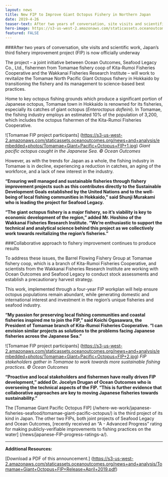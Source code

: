 ```yaml
---
layout: news
title: New FIP to Improve Giant Octopus Fishery in Northern Japan
date: 2019-4-26
teaser-text: After two years of conversation, site visits and scientific work, Japan’s third fishery improvement project (FIP) is now officially underway.
hero-image: https://s3-us-west-2.amazonaws.com/staticassets.oceanoutcomes.org/news+and+analysis/hero+images/tomamae-octopus-fip-launch-hero.jpg
featured: FALSE
---
```

###After two years of conversation, site visits and scientific work, Japan’s third fishery improvement project (FIP) is now officially underway

The project –  a joint initiative between Ocean Outcomes, Seafood Legacy Co., Ltd., fishermen from Tomamae fishery coop of Kita-Rumoi Fisheries Cooperative and the Wakkanai Fisheries Research Institute – will work to revitalize the Tomamae North Pacific Giant Octopus fishery in Hokkaido by transitioning the fishery and its management to science-based best practices.

Home to key octopus fishing grounds which produce a significant portion of Japanese octopus, Tomamae town in Hokkaido is renowned for its fisheries, especially its catches of giant octopus (*Enteroctopus dofleini*). In Tomamae, the fishing industry employs an estimated 10% of the population of 3,200, which includes the octopus fishermen of the Kita-Rumoi Fisheries Cooperative.

![Tomamae FIP project participants] (https://s3-us-west-2.amazonaws.com/staticassets.oceanoutcomes.org/news+and+analysis/embedded+photos/Tomamae+Giant+Pacific+Octopus+FIP+1.jpg) *Giant pacific octopus caught in the Japanese Sea. © Ocean Outcomes*

However, as with the trends for Japan as a whole, the fishing industry in Tomamae is in decline, experiencing a reduction in catches, an aging of the workforce, and a lack of new interest in the industry.

**“Ensuring well managed and sustainable fisheries through fishery improvement projects such as this contributes directly to the Sustainable Development Goals established by the United Nations and to the well-being of local fishing communities in Hokkaido,” said Shunji Murakami who is leading the project for Seafood Legacy.**

**“The giant octopus fishery is a major fishery, so it’s viability is key to economic development of the region,” added Mr. Hoshino of the Wakkanai Fisheries Research Institute. “We’re enthusiastic to support the technical and analytical science behind this project as we collectively work towards revitalizing the region’s fisheries.”**

###Collaborative approach to fishery improvement continues to produce results

To address these issues, the Barrel Flowing Fishery Group at Tomamae fishery coop, which is a branch of Kita-Rumoi Fisheries Cooperative, and scientists from the Wakkanai Fisheries Research Institute are working with Ocean Outcomes and Seafood Legacy to conduct stock assessments and establish a precautionary harvest strategy. 

This work, implemented through a four-year FIP workplan will help ensure octopus populations remain abundant, while generating domestic and international interest and investment in the region’s unique fisheries and seafood industry.

**“My passion for preserving local fishing communities and coastal fisheries inspired me to join the FIP,” said Koichi Ogasawara, the President of Tomamae branch of Kita-Rumoi Fisheries Cooperative. “I can envision similar projects as solutions to the problems facing Japanese fisheries across the Japanese Sea.”**

![Tomamae FIP project participants] (https://s3-us-west-2.amazonaws.com/staticassets.oceanoutcomes.org/news+and+analysis/embedded+photos/Tomamae+Giant+Pacific+Octopus+FIP+2.jpg) *FIP stakeholders gather in Tomamae to work towards more sustainable fishing practices. © Ocean Outcomes*

**“Proactive and local stakeholders and fishermen have really driven FIP development,” added Dr. Jocelyn Drugan of Ocean Outcomes who is overseeing the technical aspects of the FIP. “This is further evidence that collaborative approaches are key to moving Japanese fisheries towards sustainability.”**

The [Tomamae Giant Pacific Octopus FIP] (/where-we-work/japanese-fisheries-seafood/tomamae-giant-pacific-octopus/) is the third project of its kind in Japan. The other two FIPs, both joint projects of Seafood Legacy and Ocean Outcomes, [recently received an “A - Advanced Progress” rating for making publicly-verifiable improvements to fishing practices on the water] (/news/japanese-FIP-progress-ratings-a/).

----

**Additional Resources:**

[Download a PDF of this announcement.] (https://s3-us-west-2.amazonaws.com/staticassets.oceanoutcomes.org/news+and+analysis/Tomamae+Giant+Octopus+FIP+Release+April+2019.pdf)
